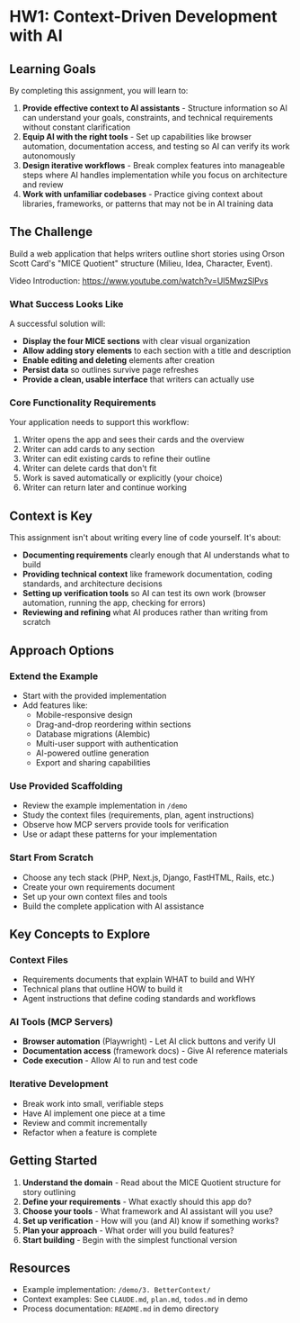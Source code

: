 # HW1: Context-Driven Development with AI

## Learning Goals

By completing this assignment, you will learn to:

1. **Provide effective context to AI assistants** - Structure information so AI can understand your goals, constraints, and technical requirements without constant clarification
2. **Equip AI with the right tools** - Set up capabilities like browser automation, documentation access, and testing so AI can verify its work autonomously
3. **Design iterative workflows** - Break complex features into manageable steps where AI handles implementation while you focus on architecture and review
4. **Work with unfamiliar codebases** - Practice giving context about libraries, frameworks, or patterns that may not be in AI training data

## The Challenge

Build a web application that helps writers outline short stories using Orson Scott Card's "MICE Quotient" structure (Milieu, Idea, Character, Event).

Video Introduction: https://www.youtube.com/watch?v=UI5MwzSlPvs

### What Success Looks Like

A successful solution will:

- **Display the four MICE sections** with clear visual organization
- **Allow adding story elements** to each section with a title and description
- **Enable editing and deleting** elements after creation
- **Persist data** so outlines survive page refreshes
- **Provide a clean, usable interface** that writers can actually use

### Core Functionality Requirements

Your application needs to support this workflow:

1. Writer opens the app and sees their cards and the overview
2. Writer can add cards to any section
3. Writer can edit existing cards to refine their outline
4. Writer can delete cards that don't fit
5. Work is saved automatically or explicitly (your choice)
6. Writer can return later and continue working

## Context is Key

This assignment isn't about writing every line of code yourself. It's about:

- **Documenting requirements** clearly enough that AI understands what to build
- **Providing technical context** like framework documentation, coding standards, and architecture decisions
- **Setting up verification tools** so AI can test its own work (browser automation, running the app, checking for errors)
- **Reviewing and refining** what AI produces rather than writing from scratch

## Approach Options

### Extend the Example
- Start with the provided implementation
- Add features like:
  - Mobile-responsive design
  - Drag-and-drop reordering within sections
  - Database migrations (Alembic)
  - Multi-user support with authentication
  - AI-powered outline generation
  - Export and sharing capabilities

### Use Provided Scaffolding
- Review the example implementation in `/demo`
- Study the context files (requirements, plan, agent instructions)
- Observe how MCP servers provide tools for verification
- Use or adapt these patterns for your implementation

### Start From Scratch
- Choose any tech stack (PHP, Next.js, Django, FastHTML, Rails, etc.)
- Create your own requirements document
- Set up your own context files and tools
- Build the complete application with AI assistance

## Key Concepts to Explore

### Context Files
- Requirements documents that explain WHAT to build and WHY
- Technical plans that outline HOW to build it
- Agent instructions that define coding standards and workflows

### AI Tools (MCP Servers)
- **Browser automation** (Playwright) - Let AI click buttons and verify UI
- **Documentation access** (framework docs) - Give AI reference materials
- **Code execution** - Allow AI to run and test code

### Iterative Development
- Break work into small, verifiable steps
- Have AI implement one piece at a time
- Review and commit incrementally
- Refactor when a feature is complete

## Getting Started

1. **Understand the domain** - Read about the MICE Quotient structure for story outlining
2. **Define your requirements** - What exactly should this app do?
3. **Choose your tools** - What framework and AI assistant will you use?
4. **Set up verification** - How will you (and AI) know if something works?
5. **Plan your approach** - What order will you build features?
6. **Start building** - Begin with the simplest functional version

## Resources

- Example implementation: `/demo/3. BetterContext/`
- Context examples: See `CLAUDE.md`, `plan.md`, `todos.md` in demo
- Process documentation: `README.md` in demo directory
